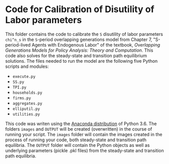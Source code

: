 # Code for Calibration of Disutility of Labor parameters

This folder contains the code to calibrate the `S` disutility of labor parameters `chi^n_s` in the `S`-period overlapping generations model from Chapter 7, "S-period-lived Agents with Endogenous Labor" of the textbook, *Overlapping Generations Models for Policy Analysis: Theory and Computation*. This code also solves for the steady-state and transition path equilibrium solutions. The files needed to run the model are the following five Python scripts and modules:

* `execute.py`
* `SS.py`
* `TPI.py`
* `households.py`
* `firms.py`
* `aggregates.py`
* `elliputil.py`
* `utilities.py`

This code was writen using the [Anaconda distribution](https://www.anaconda.com/download/) of Python 3.6. The folders `images` and `OUTPUT` will be created (overwritten) in the course of running your script. The `images` folder will contain the images created in the process of running your code, both steady-state and transition path equilibria. The `OUTPUT` folder will contain the Python objects as well as underlying parameters (pickle .pkl files) from the steady-state and transition path equilibria.
